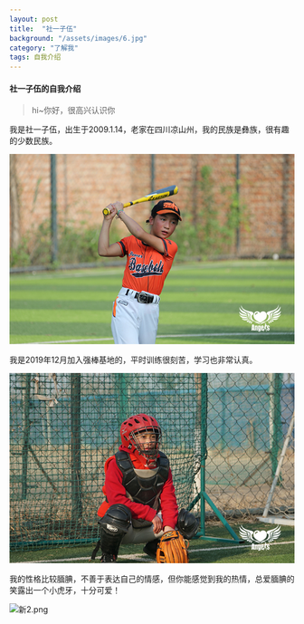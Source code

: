 ```yaml
---
layout: post
title:  "社一子伍"
background: "/assets/images/6.jpg"
category: "了解我"
tags: 自我介绍 
---
```


#### 社一子伍的自我介绍

> hi~你好，很高兴认识你

我是社一子伍，出生于2009.1.14，老家在四川凉山州，我的民族是彝族，很有趣的少数民族。

![3U7A1906.JPG](../assets/images/3U7A1906.JPG)

我是2019年12月加入强棒基地的，平时训练很刻苦，学习也非常认真。

![7.JPG](../assets/images/7.JPG)

我的性格比较腼腆，不善于表达自己的情感，但你能感觉到我的热情，总爱腼腆的笑露出一个小虎牙，十分可爱！

![新2.png](../assets/images/新2.png)

